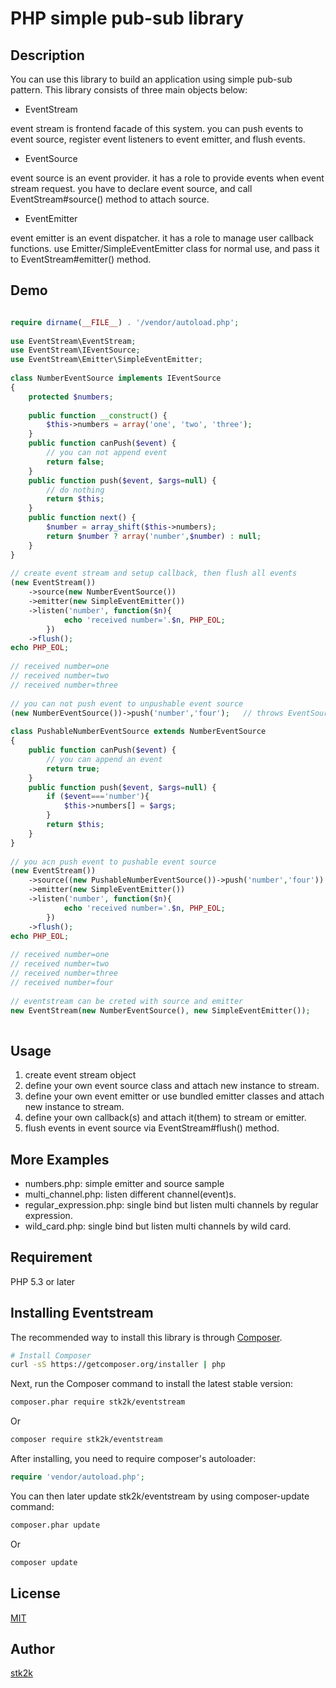PHP simple pub-sub library
=======================

## Description

You can use this library to build an application using simple pub-sub pattern.
This library consists of three main objects below: 

- EventStream

event stream is frontend facade of this system. you can push events to event source, register event listeners to event emitter,
and flush events.

- EventSource

event source is an event provider. it has a role to provide events when event stream request.
you have to declare event source, and call EventStream#source() method to attach source.
 
- EventEmitter

event emitter is an event dispatcher. it has a role to manage user callback functions.
use Emitter/SimpleEventEmitter class for normal use, and pass it to EventStream#emitter() method.

## Demo

```php

require dirname(__FILE__) . '/vendor/autoload.php';
 
use EventStream\EventStream;
use EventStream\IEventSource;
use EventStream\Emitter\SimpleEventEmitter;
  
class NumberEventSource implements IEventSource
{
    protected $numbers;
    
    public function __construct() {
        $this->numbers = array('one', 'two', 'three');
    }
    public function canPush($event) {
        // you can not append event
        return false;
    }
    public function push($event, $args=null) {
        // do nothing
        return $this;
    }
    public function next() {
        $number = array_shift($this->numbers);
        return $number ? array('number',$number) : null;
    }
}
  
// create event stream and setup callback, then flush all events
(new EventStream())
    ->source(new NumberEventSource())
    ->emitter(new SimpleEventEmitter())
    ->listen('number', function($n){
            echo 'received number='.$n, PHP_EOL;
        })
    ->flush();
echo PHP_EOL;
      
// received number=one
// received number=two
// received number=three
  
// you can not push event to unpushable event source
(new NumberEventSource())->push('number','four');   // throws EventSourceIsNotPushableException
  
class PushableNumberEventSource extends NumberEventSource
{
    public function canPush($event) {
        // you can append an event
        return true;
    }
    public function push($event, $args=null) {
        if ($event==='number'){
            $this->numbers[] = $args;
        }
        return $this;
    }
}
  
// you acn push event to pushable event source
(new EventStream())
    ->source((new PushableNumberEventSource())->push('number','four'))
    ->emitter(new SimpleEventEmitter())
    ->listen('number', function($n){
            echo 'received number='.$n, PHP_EOL;
        })
    ->flush();
echo PHP_EOL;
  
// received number=one
// received number=two
// received number=three
// received number=four
 
// eventstream can be creted with source and emitter
new EventStream(new NumberEventSource(), new SimpleEventEmitter());
 
```

## Usage

1. create event stream object
2. define your own event source class and attach new instance to stream.
3. define your own event emitter or use bundled emitter classes and attach new instance to stream.
4. define your own callback(s) and attach it(them) to stream or emitter.
5. flush events in event source via EventStream#flush() method.

## More Examples

- numbers.php: simple emitter and source sample
- multi_channel.php: listen different channel(event)s.
- regular_expression.php: single bind but listen multi channels by regular expression.
- wild_card.php: single bind but listen multi channels by wild card.

## Requirement

PHP 5.3 or later

## Installing Eventstream

The recommended way to install this library is through
[Composer](http://getcomposer.org).

```bash
# Install Composer
curl -sS https://getcomposer.org/installer | php
```

Next, run the Composer command to install the latest stable version:

```bash
composer.phar require stk2k/eventstream
```

Or

```bash
composer require stk2k/eventstream
```

After installing, you need to require composer's autoloader:

```php
require 'vendor/autoload.php';
```

You can then later update stk2k/eventstream by using composer-update command:

 ```bash
composer.phar update
 ```

Or

```bash
composer update
```
## License
[MIT](https://github.com/stk2k/eventstream/blob/master/LICENSE)

## Author

[stk2k](https://github.com/stk2k)

